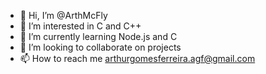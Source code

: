 - 👋 Hi, I’m @ArthMcFly
- 👀 I’m interested in C and C++
- 🌱 I’m currently learning Node.js and C
- 💞️ I’m looking to collaborate on projects
- 📫 How to reach me arthurgomesferreira.agf@gmail.com

<!---
ArthMcFly/ArthMcFly is a ✨ special ✨ repository because its `README.md` (this file) appears on your GitHub profile.
You can click the Preview link to take a look at your changes.
--->
